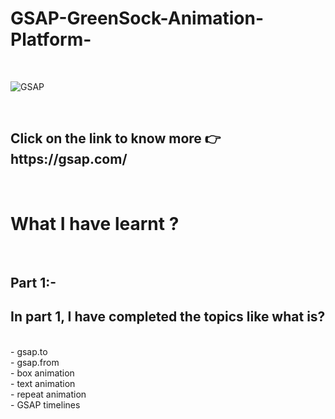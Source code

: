 # GSAP-GreenSock-Animation-Platform-
<br>

![GSAP](https://github.com/ahmed-ashif/GSAP-GreenSock-Animation-Platform-/assets/124564585/514461ad-cf01-4efb-8097-db28ffd36f4e)

<br>
<h2>Click on the link to know more 👉 https://gsap.com/ </h2>
<br>
<h1>What I have learnt ?</h1>
<br>
<h2>Part 1:- </h2>
<h2>In part 1, I have completed the topics like what is? </h2><br>
- gsap.to <br>
- gsap.from<br>
- box animation<br>
- text animation<br> 
- repeat animation<br>
- GSAP timelines
